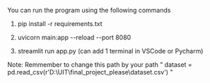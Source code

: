 You can run the program using the following commands
1. pip install -r requirements.txt
   
3. uvicorn main:app --reload --port 8080
   
5. streamlit run app.py (can add 1 terminal in VSCode or Pycharm)
   
Note: Remmember to change this path by your path 
" dataset = pd.read_csv(r'D:\UIT\final_project_please\dataset.csv') "

